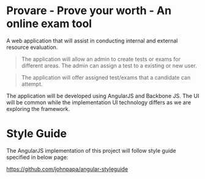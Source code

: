 # Provare - Prove your worth - An online exam tool

A web application that will assist in conducting internal and external resource evaluation. 

> The application will allow an admin to create tests or exams for different areas. The admin can assign a test to a existing or new user.
 
 > The application will offer assigned test/exams that a candidate can attempt.

The application will be developed using AngularJS and Backbone JS. The UI will be common while the implementation UI technology differs as we are exploring the framework.

# Style Guide

The AngularJS implementation of this project will follow style guide specified in below page:

https://github.com/johnpapa/angular-styleguide
